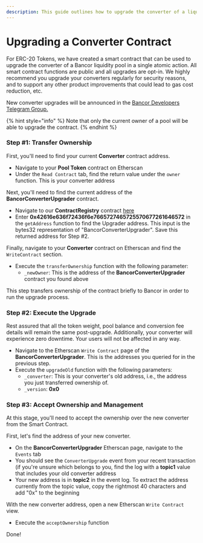 ```yaml
---
description: This guide outlines how to upgrade the converter of a liquidity pool
---
```


# Upgrading a Converter Contract

For ERC-20 Tokens, we have created a smart contract that can be used to upgrade the converter of a Bancor liquidity pool in a single atomic action. All smart contract functions are public and all upgrades are opt-in. We highly recommend you upgrade your converters regularly for security reasons, and to support any other product improvements that could lead to gas cost reduction, etc.

New converter upgrades will be announced in the [Bancor Developers Telegram Group.](https://t.me/BancorDevelopers)

{% hint style="info" %}
Note that only the current owner of a pool will be able to upgrade the contract.
{% endhint %}

### Step \#1: Transfer Ownership

First, you'll need to find your current **Converter** contract address.

* Navigate to your **Pool Token** contract on Etherscan
* Under the `Read Contract` tab, find the return value under the `owner` function. This is your converter address

Next, you'll need to find the current address of the **BancorConverterUpgrader** contract.

* Navigate to our **ContractRegistry** contract [here](https://etherscan.io/address/0x52Ae12ABe5D8BD778BD5397F99cA900624CfADD4#readContract)
* Enter **0x42616e636f72436f6e7665727465725570677261646572** in the `getAddress` function to find the Upgrader address. This input is the bytes32 representation of "BancorConverterUpgrader". Save this returned address for Step \#2. 

Finally, navigate to your **Converter** contract on Etherscan and find the `WriteContract` section.

* Execute the `transferOwnership` function with the following parameter:
  * `_newOwner`: This is the address of the **BancorConverterUpgrader** contract you found above

This step transfers ownership of the contract briefly to Bancor in order to run the upgrade process.

### Step \#2: Execute the Upgrade

Rest assured that all the token weight, pool balance and conversion fee details will remain the same post-upgrade. Additionally, your converter will experience zero downtime. Your users will not be affected in any way.

* Navigate to the Etherscan `Write Contract` page of the **BancorConverterUpgrader**. This is the addresses you queried for in the previous step.
* Execute the `upgradeOld` function with the following parameters:
  * `_converter`: This is your converter's old address, i.e., the address you just transferred ownership of.
  * `_version`: **0x0**

### Step \#3: Accept Ownership and Management

At this stage, you'll need to accept the ownership over the new converter from the Smart Contract. 

First, let's find the address of your new converter.

* On the **BancorConverterUpgrader** Etherscan page, navigate to the `Events` tab
* You should see the `ConverterUpgrade` event from your recent transaction \(if you're unsure which belongs to you, find the log with a **topic1** value that includes your old converter address
* Your new address is in **topic2** in the event log. To extract the address currently from the topic value, copy the rightmost 40 characters and add "0x" to the beginning

With the new converter address, open a new Etherscan `Write Contract` view. 

* Execute the `acceptOwnership` function

Done!








